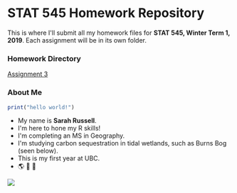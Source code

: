 # STAT 545 Homework Repository

This is where I'll submit all my homework files for __STAT 545, Winter Term 1, 2019__\. Each assignment will be in its own folder.

### Homework Directory

[Assignment 3](Assignment_3/Assigment_3.html)

### About Me
```R
print("hello world!")
```
* My name is __Sarah Russell__\.
* I'm here to hone my R skills\! 
* I'm completing an MS in Geography. 
* I'm studying carbon sequestration in tidal wetlands\, such as Burns Bog (seen below)\. 
* This is my first year at UBC\.
* :earth_americas: :ear_of_rice: :ocean: 
 
![](http://www.vancouversun.com/technology/cms/binary/7176027.jpg?size=sw620x65)

<!-- I don't want to actually change anything :) -->
